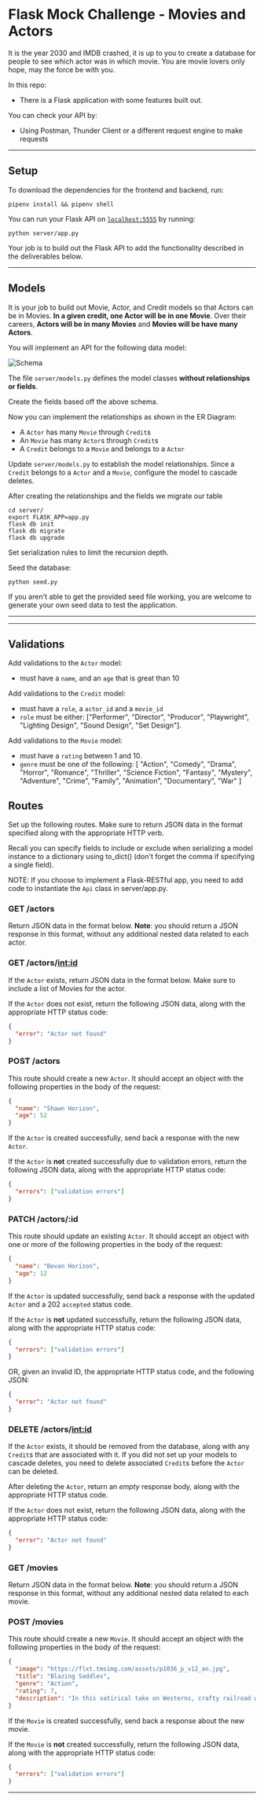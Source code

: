 # Flask Mock Challenge - Movies and Actors

It is the year 2030 and IMDB crashed, it is up to you to create a database for people to see which actor was in which movie. You are
movie lovers only hope, may the force be with you.

In this repo:

- There is a Flask application with some features built out.
<!-- - There is a file `mock-challenge-cosmic-challenge.postman_collection.json` that
  contains a Postman collection of requests for testing each route you will
  implement. -->

You can check your API by:

- Using Postman, Thunder Client or a different request engine to make requests

---

## Setup

To download the dependencies for the frontend and backend, run:

```console
pipenv install && pipenv shell
```

You can run your Flask API on [`localhost:5555`](http://localhost:5555) by
running:

```console
python server/app.py
```

Your job is to build out the Flask API to add the functionality described in the
deliverables below.

---

## Models

It is your job to build out Movie, Actor, and Credit models so that
Actors can be in Movies. **In a given credit, one Actor will be in
 one Movie**. Over their careers, **Actors will be in many Movies**
and **Movies will be have many Actors**.

You will implement an API for the following data model:

![Schema](./Schema.png)

The file `server/models.py` defines the model classes **without relationships or fields**.

Create the fields based off the above schema.

Now you can implement the relationships as shown in the ER Diagram:

- A `Actor` has many `Movie` through `Credit`s
- An `Movie` has many `Actor`s through `Credit`s
- A `Credit` belongs to a `Movie` and belongs to a `Actor`

Update `server/models.py` to establish the model relationships. Since a
`Credit` belongs to a `Actor` and a `Movie`, configure the model to
cascade deletes.

After creating the relationships and the fields we migrate our table

```console
cd server/
export FLASK_APP=app.py
flask db init
flask db migrate
flask db upgrade
```

Set serialization rules to limit the recursion depth.

Seed the database:

```console
python seed.py
```

If you aren't able to get the provided seed file working, you are welcome to generate your own seed data to test the application.

---

---

## Validations

Add validations to the `Actor` model:

- must have a `name`, and an `age` that is great than 10

Add validations to the `Credit` model:

- must have a `role`, a `actor_id` and a `movie_id`
- `role` must be either: ["Performer", "Director", "Producor", "Playwright", "Lighting Design", "Sound Design", "Set Design"].

Add validations to the `Movie` model:

- must have a `rating` between 1 and 10.
- `genre` must be one of the following: [
    "Action", 
    "Comedy", 
    "Drama", 
    "Horror", 
    "Romance", 
    "Thriller", 
    "Science Fiction", 
    "Fantasy", 
    "Mystery", 
    "Adventure", 
    "Crime", 
    "Family", 
    "Animation", 
    "Documentary", 
    "War"
  ]

## Routes

Set up the following routes. Make sure to return JSON data in the format
specified along with the appropriate HTTP verb.

Recall you can specify fields to include or exclude when serializing a model
instance to a dictionary using to_dict() (don't forget the comma if specifying a
single field).

NOTE: If you choose to implement a Flask-RESTful app, you need to add code to
instantiate the `Api` class in server/app.py.

### GET /actors

Return JSON data in the format below. **Note**: you should return a JSON
response in this format, without any additional nested data related to each
actor.

<!-- ```json
[
  {
    "id": 1,
    "name": "Mel T. Valent",
    "field_of_study": "xenobiology"
  },
  {
    "id": 2,
    "name": "P. Legrange",
    "field_of_study": "orbital mechanics"
  }
]
``` -->

### GET /actors/<int:id>

If the `Actor` exists, return JSON data in the format below. Make sure to include a list of Movies for the actor.
<!-- 
```json
"field_of_study": "Orbits",
    "id": 1,
    "name": "Joseph Richard",
    "missions": [
        {
            "id": 1,
            "name": "Explore Planet X.",
            "planet": {
                "distance_from_earth": 302613474,
                "id": 8,
                "name": "X",
                "nearest_star": "Shiny Star"
            },
            "planet_id": 8,
            "scientist_id": 1
        },
        {
            "id": 10,
            "name": "Explore Planet Y.",
            "planet": {
                "distance_from_earth": 1735242898,
                "id": 14,
                "name": "Y",
                "nearest_star": "Dim Star"
            },
            "planet_id": 14,
            "scientist_id": 1
        }
    ]
}
``` -->

If the `Actor` does not exist, return the following JSON data, along with
the appropriate HTTP status code:

```json
{
  "error": "Actor not found"
}
```

### POST /actors

This route should create a new `Actor`. It should accept an object with the
following properties in the body of the request:

```json
{
  "name": "Shawn Horizon",
  "age": 52
}
```

If the `Actor` is created successfully, send back a response with the new `Actor`.

<!-- ```json
{
  "id": 3,
  "name": "Evan Horizon",
  "field_of_study": "astronavigation"
}
``` -->

If the `Actor` is **not** created successfully due to validation errors,
return the following JSON data, along with the appropriate HTTP status code:

```json
{
  "errors": ["validation errors"]
}
```

### PATCH /actors/:id

This route should update an existing `Actor`. It should accept an object
with one or more of the following properties in the body of the request:

```json
{
  "name": "Bevan Horizon",
  "age": 12
}
```

If the `Actor` is updated successfully, send back a response with the updated `Actor` and a 202 `accepted` status code.
<!-- 
```json
{
  "id": 2,
  "name": "Bevan Horizon",
  "field_of_study": "warp drive tech"
}
``` -->

If the `Actor` is **not** updated successfully, return the following JSON
data, along with the appropriate HTTP status code:

```json
{
  "errors": ["validation errors"]
}
```

OR, given an invalid ID, the appropriate HTTP status code, and the following
JSON:

```json
{
  "error": "Actor not found"
}
```

### DELETE /actors/<int:id>

If the `Actor` exists, it should be removed from the database, along with
any `Credit`s that are associated with it. If you did not set up your models to
cascade deletes, you need to delete associated `Credit`s before the `Actor`
can be deleted.

After deleting the `Actor`, return an _empty_ response body, along with the
appropriate HTTP status code.

If the `Actor` does not exist, return the following JSON data, along with
the appropriate HTTP status code:

```json
{
  "error": "Actor not found"
}
```

### GET /movies

Return JSON data in the format below. **Note**: you should return a JSON
response in this format, without any additional nested data related to each
movie.

<!-- ```json
[
  {
    "id": 1,
    "name": "TauCeti E",
    "distance_from_earth": 1234567,
    "nearest_star": "TauCeti"
  },
  {
    "id": 2,
    "name": "Maxxor",
    "distance_from_earth": 99887766,
    "nearest_star": "Canus Minor"
  }
]
``` -->

### POST /movies

This route should create a new `Movie`. It should accept an object with the following properties in the body of the request:

```json
{
  "image": "https://flxt.tmsimg.com/assets/p1036_p_v12_an.jpg",
  "title": "Blazing Saddles",
  "genre": "Action",
  "rating": 7,
  "description": "In this satirical take on Westerns, crafty railroad worker Bart (Cleavon Little) becomes the first black sheriff of Rock Ridge, a frontier town about to be destroyed in order to make way for a new railroad. Initially, the people of Rock Ridge harbor a racial bias toward their new leader. However, they warm to him after realizing that Bart and his perpetually drunk gunfighter friend (Gene Wilder) are the only defense against a wave of thugs sent to rid the town of its population."
}
```

If the `Movie` is created successfully, send back a response about the new movie.

<!-- ```json
{
  "id": 21,
  "name": "Project Terraform",
  "planet": {
    "distance_from_earth": 9037395591,
    "id": 2,
    "name": "Planet X",
    "nearest_star": "Krystal"
  },
  "planet_id": 2,
  "scientist": {
    "field_of_study": "Time travel.",
    "id": 1,
    "name": "Jeremy Oconnor"
  },
  "scientist_id": 1
}
``` -->

If the `Movie` is **not** created successfully, return the following JSON data, along with the appropriate HTTP status code:

```json
{
  "errors": ["validation errors"]
}
```

---